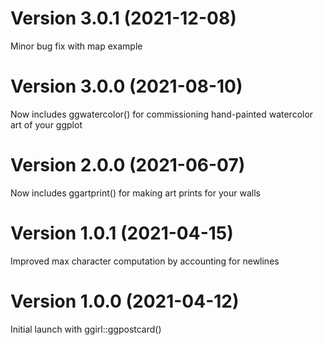 # Version 3.0.1 (2021-12-08)
Minor bug fix with map example

# Version 3.0.0 (2021-08-10)
Now includes ggwatercolor() for commissioning hand-painted watercolor art of your ggplot

# Version 2.0.0 (2021-06-07)
Now includes ggartprint() for making art prints for your walls

# Version 1.0.1 (2021-04-15)
Improved max character computation by accounting for newlines

# Version 1.0.0 (2021-04-12)
Initial launch with ggirl::ggpostcard()
